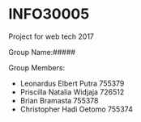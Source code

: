 # INFO30005
Project for web tech 2017

Group Name:#####

Group Members:
- Leonardus Elbert Putra    755379
- Priscilla Natalia Widjaja 726512
- Brian Bramasta            755378
- Christopher Hadi Oetomo   755374
